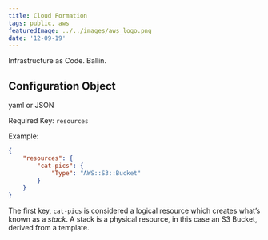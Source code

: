 ```yaml
---
title: Cloud Formation
tags: public, aws
featuredImage: ../../images/aws_logo.png
date: '12-09-19'
---
```


Infrastructure as Code. Ballin.

## Configuration Object
yaml or JSON

Required Key: `resources`

Example:

``` json
{
	"resources": {
		"cat-pics": {
			"Type": "AWS::S3::Bucket"
		}
	}
}
```

The first key, `cat-pics` is considered a logical resource which creates what’s known as a _stack_. A stack is a physical resource, in this case an S3 Bucket, derived from a template. 
